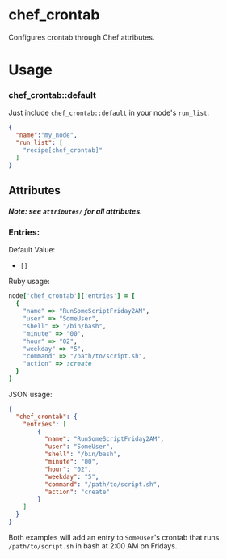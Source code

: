# chef_crontab

Configures crontab through Chef attributes.

# Usage

### chef_crontab::default

Just include `chef_crontab::default` in your node's `run_list`:

```json
{
  "name":"my_node",
  "run_list": [
    "recipe[chef_crontab]"
  ]
}
```

## Attributes 

##### Note: see `attributes/` for all attributes.

### Entries:

Default Value: 

- `[]`

Ruby usage:

```ruby
node['chef_crontab']['entries'] = [
  {
    "name" => "RunSomeScriptFriday2AM",
    "user" => "SomeUser",
    "shell" => "/bin/bash",
    "minute" => "00",
    "hour" => "02",
    "weekday" => "5",
    "command" => "/path/to/script.sh",
    "action" => :create
  }
]
```

JSON usage:

```json
{
  "chef_crontab": {
    "entries": [
        {
          "name": "RunSomeScriptFriday2AM",
          "user": "SomeUser",
          "shell": "/bin/bash",
          "minute": "00",
          "hour": "02",
          "weekday": "5",
          "command": "/path/to/script.sh",
          "action": "create"
        }
    ]
  }
}
```

Both examples will add an entry to `SomeUser`'s crontab that runs `/path/to/script.sh` in bash at 2:00 AM on Fridays.

